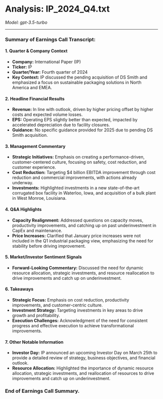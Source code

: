 # Analysis: IP_2024_Q4.txt

*Model: gpt-3.5-turbo*

---

### Summary of Earnings Call Transcript:

#### 1. **Quarter & Company Context**
- **Company:** International Paper (IP)
- **Ticker:** IP
- **Quarter/Year:** Fourth quarter of 2024
- **Key Context:** IP discussed the pending acquisition of DS Smith and emphasized a focus on sustainable packaging solutions in North America and EMEA.

#### 2. **Headline Financial Results**
- **Revenue:** In line with outlook, driven by higher pricing offset by higher costs and expected volume losses.
- **EPS:** Operating EPS slightly better than expected, impacted by accelerated depreciation due to facility closures.
- **Guidance:** No specific guidance provided for 2025 due to pending DS Smith acquisition.

#### 3. **Management Commentary**
- **Strategic Initiatives:** Emphasis on creating a performance-driven, customer-centered culture, focusing on safety, cost reduction, and customer experience.
- **Cost Reduction:** Targeting $4 billion EBITDA improvement through cost reduction and commercial improvements, with actions already underway.
- **Investments:** Highlighted investments in a new state-of-the-art corrugated box facility in Waterloo, Iowa, and acquisition of a bulk plant in West Monroe, Louisiana.

#### 4. **Q&A Highlights**
- **Capacity Realignment:** Addressed questions on capacity moves, productivity improvements, and catching up on past underinvestment in CapEx and maintenance.
- **Price Increases:** Clarified that January price increases were not included in the Q1 industrial packaging view, emphasizing the need for stability before driving improvement.

#### 5. **Market/Investor Sentiment Signals**
- **Forward-Looking Commentary:** Discussed the need for dynamic resource allocation, strategic investments, and resource reallocation to drive improvements and catch up on underinvestment.

#### 6. **Takeaways**
- **Strategic Focus:** Emphasis on cost reduction, productivity improvements, and customer-centric culture.
- **Investment Strategy:** Targeting investments in key areas to drive growth and profitability.
- **Execution Challenges:** Acknowledgment of the need for consistent progress and effective execution to achieve transformational improvements.

#### 7. **Other Notable Information**
- **Investor Day:** IP announced an upcoming Investor Day on March 25th to provide a detailed review of strategy, business objectives, and financial outlook.
- **Resource Allocation:** Highlighted the importance of dynamic resource allocation, strategic investments, and reallocation of resources to drive improvements and catch up on underinvestment.

### End of Earnings Call Summary.
